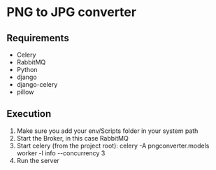 PNG to JPG converter
=============

## Requirements
* Celery
* RabbitMQ
* Python
 * django
 * django-celery
 * pillow

## Execution
1) Make sure you add your env/Scripts folder in your system path
2) Start the Broker, in this case RabbitMQ
3) Start celery (from the project root): 
	celery -A pngconverter.models worker -l info --concurrency 3
4) Run the server

